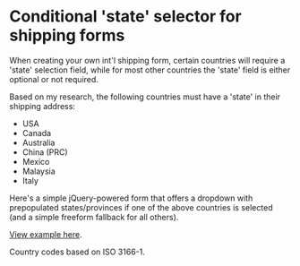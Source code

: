 Conditional 'state' selector for shipping forms
====================

When creating your own int'l shipping form, certain countries will require a 'state' selection field, while for most other countries the 'state' field is either optional or not required.

Based on my research, the following countries must have a 'state' in their shipping address:

 * USA
 * Canada
 * Australia
 * China (PRC)
 * Mexico
 * Malaysia
 * Italy

Here's a simple jQuery-powered form that offers a dropdown with prepopulated states/provinces if one of the above countries is selected (and a simple freeform fallback for all others).

[View example here](http://jsfiddle.net/WJFSd/).

Country codes based on ISO 3166-1.
